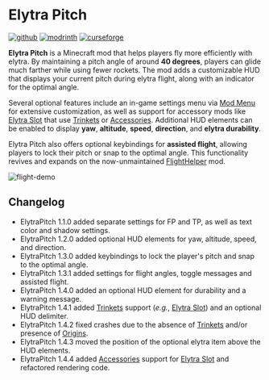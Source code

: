 # Elytra Pitch

[![github](https://cdn.jsdelivr.net/npm/@intergrav/devins-badges@2/assets/cozy/available/github_vector.svg)](https://github.com/kennethsible/elytrapitch)
[![modrinth](https://cdn.jsdelivr.net/npm/@intergrav/devins-badges@2/assets/cozy/available/modrinth_vector.svg)](https://modrinth.com/project/elytrapitch)
[![curseforge](https://cdn.jsdelivr.net/npm/@intergrav/devins-badges@2/assets/cozy/available/curseforge_vector.svg)](https://www.curseforge.com/minecraft/mc-mods/elytrapitch)

**Elytra Pitch** is a Minecraft mod that helps players fly more efficiently with elytra. By maintaining a pitch angle of around **40 degrees**, players can glide much farther while using fewer rockets. The mod adds a customizable HUD that displays your current pitch during elytra flight, along with an indicator for the optimal angle.

Several optional features include an in-game settings menu via [Mod Menu]([https://modrinth.com/mod/modmenu](https://modrinth.com/mod/modmenu)) for extensive customization, as well as support for accessory mods like [Elytra Slot]([https://modrinth.com/mod/elytra-slot](https://modrinth.com/mod/elytra-slot)) that use [Trinkets]([https://modrinth.com/mod/trinkets](https://modrinth.com/mod/trinkets)) or [Accessories]([https://modrinth.com/mod/accessories](https://modrinth.com/mod/accessories)). Additional HUD elements can be enabled to display **yaw**, **altitude**, **speed**, **direction**, and **elytra durability**.

Elytra Pitch also offers optional keybindings for **assisted flight**, allowing players to lock their pitch or snap to the optimal angle. This functionality revives and expands on the now-unmaintained [FlightHelper]([https://modrinth.com/mod/flighthelper](https://modrinth.com/mod/flighthelper)) mod.

![flight-demo](/src/main/resources/assets/elytrapitch/flight-demo.gif)

## Changelog
- ElytraPitch 1.1.0 added separate settings for FP and TP, as well as text color and shadow settings.
- ElytraPitch 1.2.0 added optional HUD elements for yaw, altitude, speed, and direction.
- ElytraPitch 1.3.0 added keybindings to lock the player's pitch and snap to the optimal angle.
- ElytraPitch 1.3.1 added settings for flight angles, toggle messages and assisted flight.
- ElytraPitch 1.4.0 added an optional HUD element for durability and a warning message.
- ElytraPitch 1.4.1 added [Trinkets](https://modrinth.com/mod/trinkets) support (_e.g._, [Elytra Slot](https://modrinth.com/mod/elytra-slot)) and an optional HUD delimiter.
- ElytraPitch 1.4.2 fixed crashes due to the absence of [Trinkets](https://modrinth.com/mod/trinkets) and/or presence of [Origins](https://modrinth.com/mod/origins).
- ElytraPitch 1.4.3 moved the position of the optional elytra item above the HUD elements.
- ElytraPitch 1.4.4 added [Accessories](https://modrinth.com/mod/accessories) support for [Elytra Slot](https://modrinth.com/mod/elytra-slot) and refactored rendering code.